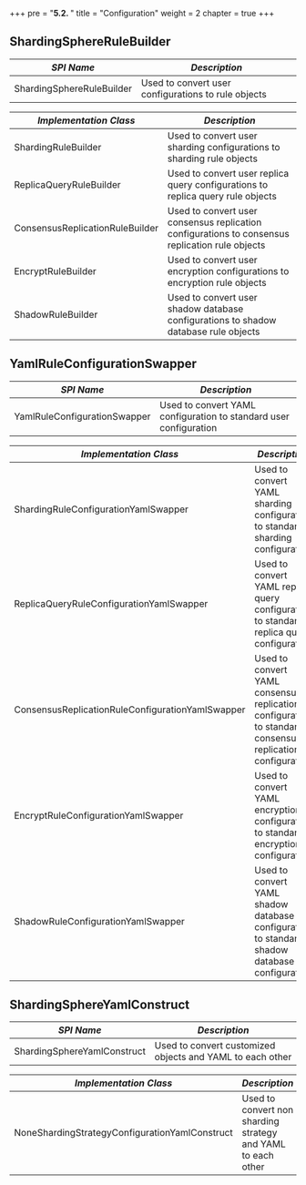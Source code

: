 +++
pre = "<b>5.2. </b>"
title = "Configuration"
weight = 2
chapter = true
+++

## ShardingSphereRuleBuilder

| *SPI Name*                      | *Description*                                                                                               |
| ------------------------------- | ----------------------------------------------------------------------------------------------------------- |
| ShardingSphereRuleBuilder       | Used to convert user configurations to rule objects                                                         |

| *Implementation Class*          | *Description*                                                                                               |
| ------------------------------- | ----------------------------------------------------------------------------------------------------------- |
| ShardingRuleBuilder             | Used to convert user sharding configurations to sharding rule objects                                       |
| ReplicaQueryRuleBuilder         | Used to convert user replica query configurations to replica query rule objects |
| ConsensusReplicationRuleBuilder | Used to convert user consensus replication configurations to consensus replication rule objects             |
| EncryptRuleBuilder              | Used to convert user encryption configurations to encryption rule objects                                   |
| ShadowRuleBuilder               | Used to convert user shadow database configurations to shadow database rule objects                         |

## YamlRuleConfigurationSwapper

| *SPI Name*                                       | *Description*                                                                                            |
| ------------------------------------------------ | -------------------------------------------------------------------------------------------------------- |
| YamlRuleConfigurationSwapper                     | Used to convert YAML configuration to standard user configuration                                        |

| *Implementation Class*                           | *Description*                                                                                            |
| ------------------------------------------------ | -------------------------------------------------------------------------------------------------------- |
| ShardingRuleConfigurationYamlSwapper             | Used to convert YAML sharding configuration to standard sharding configuration                           |
| ReplicaQueryRuleConfigurationYamlSwapper         | Used to convert YAML replica query configuration to standard replica query configuration                 |
| ConsensusReplicationRuleConfigurationYamlSwapper | Used to convert YAML consensus replication configuration to standard consensus replication configuration |
| EncryptRuleConfigurationYamlSwapper              | Used to convert YAML encryption configuration to standard encryption configuration                       |
| ShadowRuleConfigurationYamlSwapper               | Used to convert YAML shadow database configuration to standard shadow database configuration             |

## ShardingSphereYamlConstruct

| *SPI Name*                                     | *Description*                                                |
| ---------------------------------------------- | ------------------------------------------------------------ |
| ShardingSphereYamlConstruct                    | Used to convert customized objects and YAML to each other    |

| *Implementation Class*                         | *Description*                                                |
| ---------------------------------------------- | ------------------------------------------------------------ |
| NoneShardingStrategyConfigurationYamlConstruct | Used to convert non sharding strategy and YAML to each other |
